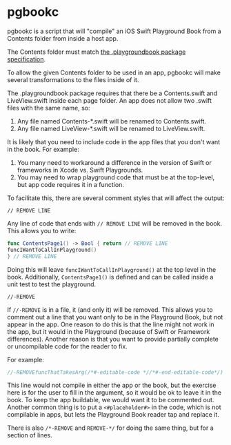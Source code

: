 # pgbookc

pgbookc is a script that will "compile" an iOS Swift Playground Book from a Contents folder from inside a host app.

The Contents folder must match [the .playgroundbook package specification](https://developer.apple.com/library/prerelease/content/documentation/Xcode/Conceptual/swift_playgrounds_doc_format/).

To allow the given Contents folder to be used in an app, pgbookc will make several transformations to the files inside of it.

The .playgroundbook package requires that there be a Contents.swift and LiveView.swift inside each page folder.  An app does not allow two .swift files with the same name, so:

1. Any file named Contents-*.swift will be renamed to Contents.swift. 
1. Any file named LiveView-*.swift will be renamed to LiveView.swift. 

It is likely that you need to include code in the app files that you don't want in the book. For example:

1. You many need to workaround a difference in the version of Swift or frameworks in Xcode vs. Swift Playgrounds.
1. You may need to wrap playground code that must be at the top-level, but app code requires it in a function.

To facilitate this, there are several comment styles that will affect the output:

`// REMOVE LINE`

Any line of code that ends with `// REMOVE LINE` will be removed in the book. This allows you to write:

```swift
func ContentsPage1() -> Bool { return // REMOVE LINE
funcIWantToCallInPlayground()
} // REMOVE LINE
```

Doing this will leave `funcIWantToCallInPlayground()` at the top level in the book. Additionally, `ContentsPage1()` is defined and can be called inside a unit test to test the playground.

`//-REMOVE`

If `//-REMOVE` is in a file, it (and only it) will be removed. This allows you to comment out a line that you want only to be in the Playground Book, but not appear in the app. One reason to do this is that the line might not work in the app, but it would in the Playground (because of Swift or Framework differences). Another reason is that you want to provide partially complete or uncompilable code for the reader to fix.

For example:

```swift
//-REMOVEfuncThatTakesArg(/*#-editable-code *//*#-end-editable-code*/)
```

This line would not compile in either the app or the book, but the exercise here is for the user to fill in the argument, so it would be ok to leave it in the book. To keep the app buildable, we would want it to be commented out. Another common thing is to put a `<#placeholder#>` in the code, which is not compilable in apps, but lets the Playground Book reader tap and replace it.

There is also `/*-REMOVE` and `REMOVE-*/` for doing the same thing, but for a section of lines.